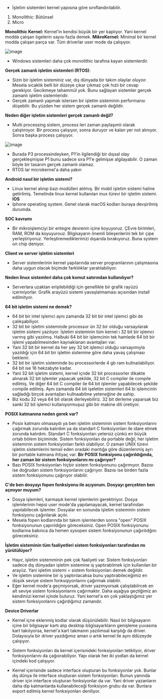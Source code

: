- İşletim sistemleri kernel yapısına göre sınıflandırılabilir.

1. Monolithic: Bütünsel
2. Micro

**Monolithic Kernel:** Kernel'in kendisi büyük bir yer kaplıyor. Yani kernel modda çalışan ögelerin sayısı fazla demek.
**MikroKernel:** Minimal bir kernel modda çalışan parça var. Tüm driverlar user mode da çalışıyor.

![image](https://github.com/TalhaAbus/Unix_Linux_Notlarim/assets/75746171/7cb7b298-0229-4f67-8841-60b611f0aa9c)

- Windows sistemleri daha çok monolithic tarafına kayan sistemlerdir.

**Gerçek zamanlı işletim sistemleri (RTOS)**:
- Sizin bir işletim sisteminiz var, dış dünyada bir takım olaylar oluyoır. Mesela sıcaklık belli bir düzeye çıkar çıkmaz çok hızlı bir cevap gerekiyor. Gecikmeye tahammül yok. Bunu sağlayan sistemler gerçek zamanlı işletim sistemleridir.
- Gerçek zamanlı yapmak istersen bir işletim sisteminin performansı düşebilir. Bu yüzden her sistem gerçek zamanlı değildir.

**Neden diğer işletim sistemleri gerçek zamanlı değil?**
- Multi processing sistem, process leri zaman paylaşımlı olarak çalıştıroyor. Bir process çalışıyor, sonra duruyor ve kalan yer not alınıyor. Sonra başka process çalışıyor.

![image](https://github.com/TalhaAbus/Unix_Linux_Notlarim/assets/75746171/41a2f981-4220-4c28-8076-64c329971a06)

- Burada P3 processindeyken, P1'in ilgilendiği bir dışsal olay gerçekleşmişse P1 bunu sadece sıra P1'e gelmişse algılayabilir. O zaman böyle bir tasarım gerçek zamanlı olamaz.
- RTOS lar microkernel'a daha yakın

**Android nasıl bir işletim sistemi?**
- Linux kernel alınıp bazı modülleri atılmış. Bir mobil işletim sistemi haline getirilmiş. Temelinde linux kernel kullanılan inux türevi bir işletim sistemi.
**IOS**
- Iphone operating system. Genel olarak macOS kodları buraya devşirilmiş durumda.

**SOC kavramı**
- Bir mikroişlemciyi bir entegre devrenin içine koyuyoruz. ÇEvre birimleri, RAM, ROM da koyuyurouz. Bilgisayarın önemli bileşenlerini tek bir çipe yerleştiriyoruz.  Yerleştiremediklerimizi dışarıda bırakıyoruz. Buna system on chip deniyor. 

**Client ve server işletim sistemleri**
- Server sistemlerinin kernel yapılarında server programlarının çalışmasına daha uygun olacak biçimde farklılıklar yaratılabiliyor. 

**Neden linux sistemleri daha çok komut satırından kullanılıyor?**

- Serverlara uzaktan erişilebildiği için genellikle bir grafik rayüzü içermiyorlar. Grafik arayüzü sistemi yavaşlatmaması açısından install edilmityor.

**64 bit işletim sistemi ne demek?**
- 64 bit bir intel işlemci aynı zamanda 32 bit bir intel işlemci gibi de çalıkşabiliyor.
- 32 bit bir işletim sisteminde processor ün 32 bir olduğu varsayılarak işletim sistemi yazılıyor. İşletim sisteminin tüm kernel ı 32 bit bir işlemci varmış gibi yazılmış. Halbuki 64 bit bir işlemcinin tek hamlede 64 bit bir işlemi yapabilmesinden kaynaklanan avantajları var.
- Yani 32 bit bir kernel da her şey 32 bit işlemci olduğu varsayımıyla yazıldığı için  64 bit bir işletim sistemine göre daha yavaş çalışması beklenir. 
- 32 bit bir işletim sisteminde bu processorlerde 4 gb ram kullnaılabiliyor. 64 bit ise 16 hekzabyte kadar. 
- Yani 32 bit işletim sistemi, kernel içnde 32 bit processorler dikakte alınarak 32 bit işlemler yapacak şekilde, 32 bit C compiler ile compile edilmiş. Ve diğer 64 bit C compiler ile 64 bit işlemler yapabilecek şekilde compile edilmiş. Aynı zamanda 64 bit işeletim sistemleri 64 bi işlemcinin sağladığı birçok avantajları kullnaabilme yeteneğine de sahip. 
- Biz kodu 32 veya 64 bit olarak derleyebiliriz. 32 bit derleme yaparsak biz sanki 32 bit işlemci kullanıyormuşuz gibi bir makine dili üretiyor.

**POSIX katmanına neden gerek var?**
- Posix katmanı olmasaydı ya ben işletim sisteminin sistem fonksiyonlarını çağırmak zorunda kalırdım ya da standart C fonksiyonları ile idare etmek zorunda kalırdım. Standart C fonksiyonları yetersiz çünkü en büyük ortab bölem biçiminde. Sistem fonksiyonları da portable değil, her işletim sisteminin sistem fonksiyonları farklı olabiliyor.  O zaman UNİX türevi işletim sistemlerini temsil eden oradaki mantığa göre düzenlenmiş ayrı bir portable katmana ihtiyaç var. 
**Bir POSIX fonksiyonu çağırıldığında, her zaman bir sistem fonksiyonlarını mı çağırıyor?**
- Bazı POSIX fonksiyonları hiçbir sistem fonksiyonunu çağırmıyor. Bazısı ise doğrudan sistem fonksiyonlarını çağırıyor. Bazısı ise birden fazla sistem fonksiyonunu çağırıyor olabilir.

**C'de ben dosyayı fopen fonksiyonu ile açıyorum. Dosyayı gerçekten ben açmıyor muyum?**
- Dosya işlemleri, karmaşık kernel işlemlerini gerektiriyor. Dosya işlemlerinin hepsi user mode'da yapılamayacak, kernel tarafından yapılabilecek işlemler. Dosyalar en sonunda işletim sisteminin sistem fonksiyonu çağırılarak açılır.
- Mesela fopen kodlarında bir takım işlemlerden sonra "open" POSIX fonksiyonunun çapırıldığını göreceksiniz. Open POSIX fonksiyonunu kodlarına bakınca da hemen sysopen sistem fonksiyonunun çağırılıdğını göreceksiniz.

**İşletim sisteminin tüm faaliyetleri sistem fonksiyonları tarafından mı yürütülüyor?**
- Hayır, işletim sistemminin pek çok faaliyeti var. Sistem fonksiyonları sadece dış dünyadan işletim sistemine iş yaptırabilmek için  kullanılan bir arayüz. Yani işletim sistemi = sistem fonksiyonları demek değildir.
- Ve işletim sistemine bir iş yaptırılacaksa bunu yaptırabileceğimiz en düşük seviye sistem fonksqiyonlarını çağırmak olabilir.
- Eğer kernel mode'a geçmiyorsak, driver yazmıyorsak çalışılabilrcek en alt seviye sistem fonksiyonlarını çağırmaktır. Daha aşağıya geçtiğimiz an kendimizi kernel içinde buluruz. Yani kernel'a en çok yaklaştığımız yer sistem fonksiyonlarını çağırdığımız zamandır.

**Device Driverlar**
- Kernel içne eklenmiş kodlar olarak düşünülebilir. Nasıl bir bilgisayarın içine bir bilgisayar kartı alıp desktop bilgisayarkların genişleme yuvasına kart takılıyorsa, kernel'a kart takmanın yazılımsal karşılığı da driver. Dolayısıyla bir driver yazdığımız aman o artık kernel ile aynı ddüzeyde çalışıyor. 
- Sistem fonksiyonları da kernel içerisnideki fonksiyonları tetikliyor, driver fonksiyonlarını da çağıorabiliyor. Yapı olarak her iki yodlan da kernel içindeki kod çalışıyor. 

- Kernel içerisinde sadece interface oluşturan bu fonksiyonlar yok. Bunlar dış dünya ile interface oluşturan sistem fonksiyonları. Bunun yanında driver için interface oluşturan fonksiyonlar da var. Yani driver yazanların daha dip katmanlarda  kullanabileceği fonksiyon grubu da var. Bunlara export edilmiş kernel fonksiyonları deniliyor.








































